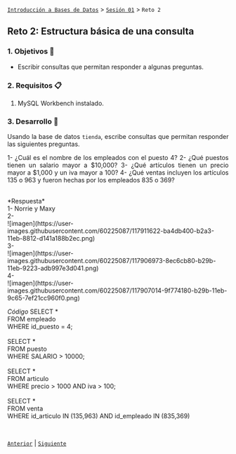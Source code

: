 [`Introducción a Bases de Datos`](../../README.md) > [`Sesión 01`](../Readme.md) > `Reto 2`
	
## Reto 2: Estructura básica de una consulta

<div style="text-align: justify;">

### 1. Objetivos :dart:

- Escribir consultas que permitan responder a algunas preguntas.

### 2. Requisitos :clipboard:

1. MySQL Workbench instalado.

### 3. Desarrollo :rocket:

Usando la base de datos `tienda`, escribe consultas que permitan responder las siguientes preguntas.

1- ¿Cuál es el nombre de los empleados con el puesto 4?
2- ¿Qué puestos tienen un salario mayor a $10,000?
3- ¿Qué artículos tienen un precio mayor a $1,000 y un iva mayor a 100?
4- ¿Qué ventas incluyen los artículos 135 o 963 y fueron hechas por los empleados 835 o 369?

<br/>
*Respuesta* <br/>
1- Norrie y Maxy <br/>
2-<br/> ![imagen](https://user-images.githubusercontent.com/60225087/117911622-ba4db400-b2a3-11eb-8812-d141a188b2ec.png)
<br/>
3-<br/> ![imagen](https://user-images.githubusercontent.com/60225087/117906973-8ec6cb80-b29b-11eb-9223-adb997e3d041.png)
<br/>
4-<br/> ![imagen](https://user-images.githubusercontent.com/60225087/117907014-9f774180-b29b-11eb-9c65-7ef21cc960f0.png)
<br/>

*Código*
SELECT *<br/>
FROM empleado<br/>
WHERE id_puesto = 4;<br/>
<br/>
SELECT *<br/>
FROM puesto<br/>
WHERE SALARIO > 10000;<br/>
<br/>
SELECT *<br/>
FROM articulo<br/>
WHERE precio > 1000 AND iva > 100;<br/>
<br/>
SELECT *<br/>
FROM venta<br/>
WHERE id_articulo IN (135,963) AND id_empleado IN (835,369)

<br/>

[`Anterior`](../Ejemplo-03/Readme.md) | [`Siguiente`](../Readme.md)

</div>
